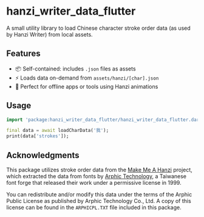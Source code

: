 <!--
This README describes the package. If you publish this package to pub.dev,
this README's contents appear on the landing page for your package.

For information about how to write a good package README, see the guide for
[writing package pages](https://dart.dev/tools/pub/writing-package-pages).

For general information about developing packages, see the Dart guide for
[creating packages](https://dart.dev/guides/libraries/create-packages)
and the Flutter guide for
[developing packages and plugins](https://flutter.dev/to/develop-packages).
-->

# hanzi_writer_data_flutter

A small utility library to load Chinese character stroke order data (as used by Hanzi Writer) from local assets.


## Features

- 📦 Self-contained: includes `.json` files as assets
- ⚡️ Loads data on-demand from `assets/hanzi/[char].json`
- 🔡 Perfect for offline apps or tools using Hanzi animations

## Usage

```dart
import 'package:hanzi_writer_data_flutter/hanzi_writer_data_flutter.dart';

final data = await loadCharData('我');
print(data['strokes']);
```

## Acknowledgments

This package utilizes stroke order data from the [Make Me A Hanzi](https://github.com/skishore/makemeahanzi) project, which extracted the data from fonts by [Arphic Technology](http://www.arphic.com/), a Taiwanese font forge that released their work under a permissive license in 1999.

You can redistribute and/or modify this data under the terms of the Arphic Public License as published by Arphic Technology Co., Ltd. A copy of this license can be found in the `ARPHICPL.TXT` file included in this package.

